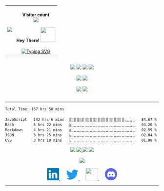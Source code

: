 <!-- 👋 Intro Section -->
<div align="center">
  <table>
    <tr>
      <td valign="middle" align="center">
        <img src="https://media.giphy.com/media/v1.Y2lkPTc5MGI3NjExcnFydmJic3NjNXI4ZHl5MGRreXlzbHlqZDd4aWJ2MWQxbXRlMzVpNiZlcD12MV9naWZzX3NlYXJjaCZjdD1n/xCCqt6qDewWf6zriPX/giphy.gif" height="300" />
      </td>
      <td valign="middle" align="center">
        <h4>
        <p>
          Visitor count<br />
          <img src="https://profile-counter.glitch.me/0xgajendra/count.svg" />
        </p>
          Hey There!
          <img src="https://raw.githubusercontent.com/Tarikul-Islam-Anik/Animated-Fluent-Emojis/master/Emojis/Hand%20gestures/Waving%20Hand%20Light%20Skin%20Tone.png" width="48" height="48" />
        </h4>
        <a href="https://git.io/typing-svg">
          <img src="https://readme-typing-svg.herokuapp.com?font=&weight=600&size=40&pause=1000&color=F7F7F7&center=true&vCenter=true&width=435&lines=I'm+Gajendra" alt="Typing SVG" />
        </a>
      </td>
    </tr>
  </table>
</div>

<br />

<!-- 👨‍💻 Taglines -->
<div align="center">
  <img src="https://readme-typing-svg.herokuapp.com?font=Darker+Grotesque&weight=600&size=80&duration=1300&pause=1300&color=03FF0BFF&center=true&vCenter=true&&width=600&height=100&lines=I+Design+Websites;I+Develop+Websites;I+Deploy+Websites" />

  <img src="https://readme-typing-svg.herokuapp.com?font=Darker+Grotesque&weight=600&size=30&duration=1000&pause=6000&color=03FF0BFF&center=true&vCenter=true&multiline=true&width=1000&height=50&lines=CSE+undergrad+focused+on+MERN+stack+development" />

  <img src="https://readme-typing-svg.herokuapp.com?font=Darker+Grotesque&weight=600&size=30&duration=2000&pause=5000&color=03FF0B&center=true&vCenter=true&multiline=true&width=1000&lines=Building+sleek+web+apps+with+real-world+impact" />

  <img src="https://readme-typing-svg.herokuapp.com?font=Darker+Grotesque&weight=600&size=30&duration=3000&pause=4000&color=03FF0B&center=true&vCenter=true&multiline=true&width=1000&lines=Always+learning%2C+always+shipping" />
</div>

<br />

<!-- 🛠️ Skills -->
<div align="center">
  <img src="https://readme-typing-svg.herokuapp.com?font=Darker+Grotesque&size=100&duration=3000&pause=5000&color=03FF0B&center=true&vCenter=true&multiline=true&width=1000&height=140&lines=skills" />

  <a href="https://skillicons.dev">
    <img src="https://skillicons.dev/icons?i=c,cpp,html,css,js,mongodb,express,nodejs,npm,react,tailwind,figma&perline=4" />
  </a>
</div>

<br />

<!-- 🧰 Tools -->
<div align="center">
  <img src="https://readme-typing-svg.herokuapp.com?font=Darker+Grotesque&size=100&duration=3000&pause=5000&color=03FF0B&center=true&vCenter=true&multiline=true&width=1000&height=140&lines=tools" />

  <a href="https://skillicons.dev">
    <img src="https://skillicons.dev/icons?i=appwrite,git,github,postman,vercel,vscode,bash&perline=4" />
  </a>
</div>

<br />

<hr/>

<!--START_SECTION:waka-->

```txt
Total Time: 167 hrs 50 mins

JavaScript   142 hrs 6 mins  ⣿⣿⣿⣿⣿⣿⣿⣿⣿⣿⣿⣿⣿⣿⣿⣿⣿⣿⣿⣿⣿⣄⣀⣀⣀   84.67 %
Bash         5 hrs 22 mins   ⣷⣀⣀⣀⣀⣀⣀⣀⣀⣀⣀⣀⣀⣀⣀⣀⣀⣀⣀⣀⣀⣀⣀⣀⣀   03.20 %
Markdown     4 hrs 21 mins   ⣶⣀⣀⣀⣀⣀⣀⣀⣀⣀⣀⣀⣀⣀⣀⣀⣀⣀⣀⣀⣀⣀⣀⣀⣀   02.59 %
JSON         3 hrs 25 mins   ⣦⣀⣀⣀⣀⣀⣀⣀⣀⣀⣀⣀⣀⣀⣀⣀⣀⣀⣀⣀⣀⣀⣀⣀⣀   02.04 %
CSS          3 hrs 19 mins   ⣦⣀⣀⣀⣀⣀⣀⣀⣀⣀⣀⣀⣀⣀⣀⣀⣀⣀⣀⣀⣀⣀⣀⣀⣀   01.98 %
```

<!--END_SECTION:waka-->

<!-- 📊 GitHub Stats -->
<div align="center">
  <img src="https://readme-typing-svg.herokuapp.com?font=Darker+Grotesque&size=100&duration=1000&pause=5000&color=03FF0B&center=true&vCenter=true&multiline=true&width=1000&height=140&lines=GitHub+Stats" />

  <a href="https://github.com/ashutosh00710/github-readme-activity-graph">
    <img src="https://github-readme-activity-graph.vercel.app/graph?username=0xGajendra&bg_color=1d1c1f&color=ffffff&line=bcb9c4&point=ffffff&area=true&hide_border=false" />
  </a>

  <img src="https://github-readme-stats.vercel.app/api?username=0xGajendra&show_icons=true&theme=radical" />
  <img src="https://github-readme-stats.vercel.app/api/top-langs/?username=0xGajendra&layout=compact&theme=radical" />
</div>

<br />



<!-- 🔗 Socials -->
<div align="center">
  <img src="https://readme-typing-svg.herokuapp.com?font=Darker+Grotesque&size=100&duration=1000&pause=5000&color=03FF0B&center=true&vCenter=true&multiline=true&width=1000&height=150&lines=Socials" />

  <p align="center">
  <a href="https://linkedin.com/in/gajendra-li" target="_blank">
    <img src="https://raw.githubusercontent.com/CLorant/readme-social-icons/main/large/filled/linkedin.svg" width="40" height="40" />
  </a>
  &nbsp;&nbsp;&nbsp;&nbsp;
  <a href="https://x.com/gajendra_tw" target="_blank">
    <img src="https://raw.githubusercontent.com/CLorant/readme-social-icons/main/large/filled/twitter.svg" width="40" height="40" />
  </a>
  &nbsp;&nbsp;&nbsp;&nbsp;
  <a href="mailto:gajendrapawar69@gmail.com" target="_blank">
    <img src="https://img.icons8.com/?size=100&id=P7UIlhbpWzZm&format=png&color=000000" width="40" height="40" />
  </a>
  &nbsp;&nbsp;&nbsp;&nbsp;
  <a href="https://discord.com/users/650627133076668421" target="_blank">
    <img src="https://raw.githubusercontent.com/CLorant/readme-social-icons/main/large/filled/discord.svg" width="40" height="40" />
  </a>
</p>


</div>

<hr/>
